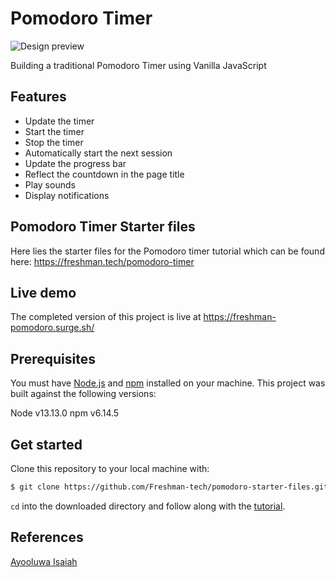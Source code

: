# Pomodoro Timer

![Design preview](./images/Screenshot%202023-12-29%20144101.png)

Building a traditional Pomodoro Timer using Vanilla JavaScript

## Features

- Update the timer
- Start the timer
- Stop the timer
- Automatically start the next session
- Update the progress bar
- Reflect the countdown in the page title
- Play sounds
- Display notifications

## Pomodoro Timer Starter files

Here lies the starter files for the Pomodoro timer tutorial which can be found
here: https://freshman.tech/pomodoro-timer

## Live demo

The completed version of this project is live at
https://freshman-pomodoro.surge.sh/

## Prerequisites

You must have [Node.js](https://nodejs.org/en/download/) and
[npm](https://www.npmjs.com/get-npm) installed on your machine. This project was
built against the following versions:

Node v13.13.0
npm v6.14.5

## Get started

Clone this repository to your local machine with:

```bash
$ git clone https://github.com/Freshman-tech/pomodoro-starter-files.git
```

`cd` into the downloaded directory and follow along with the
[tutorial](https://freshman.tech/pomodoro-timer/).

## References

[Ayooluwa Isaiah](https://freshman.tech/)